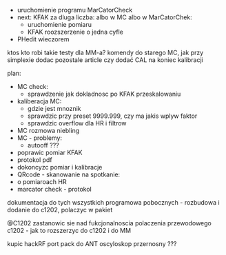 - uruchomienie programu MarCatorCheck
- next: KFAK za dluga liczba: albo w MC albo w MarCatorChek:
	- uruchomienie pomiaru
	- KFAK roozszerzenie o jedna cyfle
- PHedit wieczorem

ktos kto robi takie testy dla MM-a?
komendy do starego MC, jak przy simplexie
dodac pozostale article
czy dodać CAL na  koniec kalibracji

plan:
- MC check:
	- sprawdzenie jak dokladnosc po KFAK przeskalowaniu
- kaliberacja MC:
	- gdzie jest mnoznik
	- sprawdzic przy preset 9999.999, czy ma jakis wplyw faktor 
	- sprawdzic overflow dla HR i filtrow
- MC rozmowa niebling
- MC - problemy:
	- autooff ???
- poprawic pomiar KFAK
- protokol pdf
- dokoncyzc pomiar i kalibracje
- QRcode - skanowanie
na spotkanie:
- o pomiaroach HR
- marcator check - protokol

dokumentacja do tych wszystkich programowa pobocznych - rozbudowa i dodanie do c1202, polaczyc w pakiet

@C1202 zastanowic sie nad fukcjonalnoscia polaczenia przewodowego c1202 - jak to rozszerzyc do c1202 i do MM

kupic hackRF port pack do ANT
oscyloskop przernosny ???


